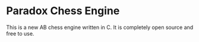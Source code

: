 # Paradox Chess Engine

This is a new AB chess engine written in C. It is completely open source and free to use.
